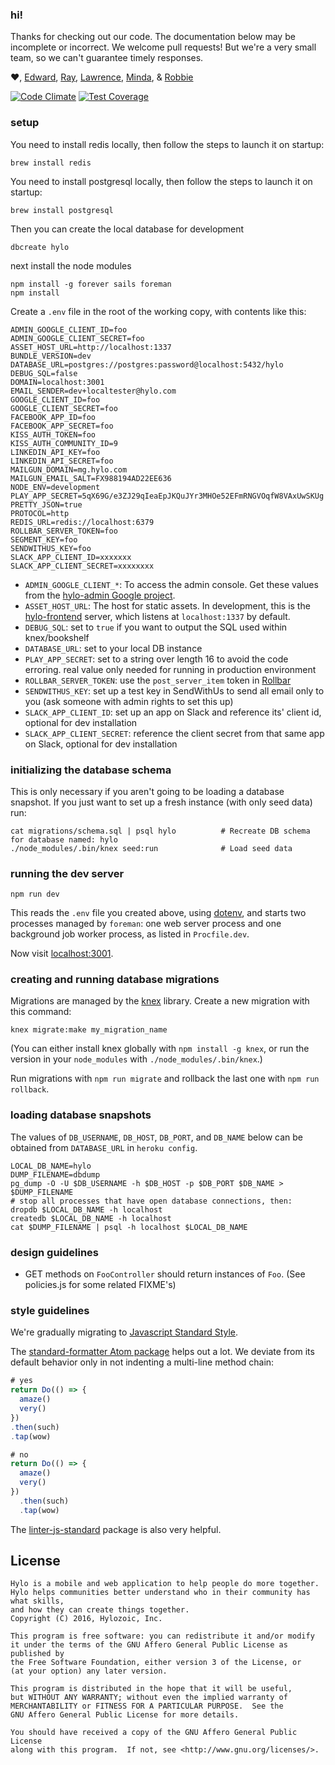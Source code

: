 ### hi!

Thanks for checking out our code. The documentation below may be incomplete or incorrect. We welcome pull requests! But we're a very small team, so we can't guarantee timely responses.

:heart:, [Edward](https://github.com/edwardwest), [Ray](https://github.com/razorman8669), [Lawrence](https://github.com/levity), [Minda](https://github.com/Minda), & [Robbie](https://github.com/robbiecarlton)

[![Code Climate](https://codeclimate.com/github/Hylozoic/hylo-node/badges/gpa.svg)](https://codeclimate.com/github/Hylozoic/hylo-node) [![Test Coverage](https://codeclimate.com/github/Hylozoic/hylo-node/badges/coverage.svg)](https://codeclimate.com/github/Hylozoic/hylo-node/coverage)

### setup

You need to install redis locally, then follow the steps to launch it on startup:
```shell
brew install redis
```

You need to install postgresql locally, then follow the steps to launch it on startup:
```shell
brew install postgresql
```

Then you can create the local database for development
```shell
dbcreate hylo 
```

next install the node modules
```shell
npm install -g forever sails foreman
npm install
```

Create a `.env` file in the root of the working copy, with contents like this:
```
ADMIN_GOOGLE_CLIENT_ID=foo
ADMIN_GOOGLE_CLIENT_SECRET=foo
ASSET_HOST_URL=http://localhost:1337
BUNDLE_VERSION=dev
DATABASE_URL=postgres://postgres:password@localhost:5432/hylo
DEBUG_SQL=false
DOMAIN=localhost:3001
EMAIL_SENDER=dev+localtester@hylo.com
GOOGLE_CLIENT_ID=foo
GOOGLE_CLIENT_SECRET=foo
FACEBOOK_APP_ID=foo
FACEBOOK_APP_SECRET=foo
KISS_AUTH_TOKEN=foo
KISS_AUTH_COMMUNITY_ID=9
LINKEDIN_API_KEY=foo
LINKEDIN_API_SECRET=foo
MAILGUN_DOMAIN=mg.hylo.com
MAILGUN_EMAIL_SALT=FX988194AD22EE636
NODE_ENV=development
PLAY_APP_SECRET=5qX69G/e3ZJ29qIeaEpJKQuJYr3MHOe52EFmRNGVOqfW8VAxUwSKUg
PRETTY_JSON=true
PROTOCOL=http
REDIS_URL=redis://localhost:6379
ROLLBAR_SERVER_TOKEN=foo
SEGMENT_KEY=foo
SENDWITHUS_KEY=foo
SLACK_APP_CLIENT_ID=xxxxxxx
SLACK_APP_CLIENT_SECRET=xxxxxxxx
```
* `ADMIN_GOOGLE_CLIENT_*`: To access the admin console.  Get these values from the [hylo-admin Google project](https://console.developers.google.com/project/hylo-admin).
* `ASSET_HOST_URL`: The host for static assets. In development, this is the [hylo-frontend](https://github.com/Hylozoic/hylo-frontend) server, which listens at `localhost:1337` by default.
* `DEBUG_SQL`: set to `true` if you want to output the SQL used within knex/bookshelf
* `DATABASE_URL`: set to your local DB instance
* `PLAY_APP_SECRET`: set to a string over length 16 to avoid the code erroring. real value only needed for running in production environment
* `ROLLBAR_SERVER_TOKEN`: use the `post_server_item` token in  [Rollbar](https://rollbar.com/hylo_dev/Hylo/settings/access_tokens/)
* `SENDWITHUS_KEY`: set up a test key in SendWithUs to send all email only to you (ask someone with admin rights to set this up)
* `SLACK_APP_CLIENT_ID`: set up an app on Slack and reference its' client id, optional for dev installation
* `SLACK_APP_CLIENT_SECRET`: reference the client secret from that same app on Slack, optional for dev installation

### initializing the database schema

This is only necessary if you aren't going to be loading a database snapshot. If you just want to set up a fresh instance (with only seed data) run:
```shell
cat migrations/schema.sql | psql hylo          # Recreate DB schema for database named: hylo
./node_modules/.bin/knex seed:run              # Load seed data
```

### running the dev server

```shell
npm run dev
```

This reads the `.env` file you created above, using [dotenv](http://www.npmjs.org/package/dotenv), and starts two processes managed by `foreman`: one web server process and one background job worker process, as listed in `Procfile.dev`.

Now visit [localhost:3001](http://localhost:3001).

### creating and running database migrations

Migrations are managed by the [knex](http://knexjs.org) library. Create a new migration with this command:

```shell
knex migrate:make my_migration_name
```

(You can either install knex globally with `npm install -g knex`, or run the version in your `node_modules` with `./node_modules/.bin/knex`.)

Run migrations with `npm run migrate` and rollback the last one with `npm run rollback`.

### loading database snapshots

The values of `DB_USERNAME`, `DB_HOST`, `DB_PORT`, and `DB_NAME` below can be obtained from `DATABASE_URL` in `heroku config`.

```shell
LOCAL_DB_NAME=hylo
DUMP_FILENAME=dbdump
pg_dump -O -U $DB_USERNAME -h $DB_HOST -p $DB_PORT $DB_NAME > $DUMP_FILENAME
# stop all processes that have open database connections, then:
dropdb $LOCAL_DB_NAME -h localhost
createdb $LOCAL_DB_NAME -h localhost
cat $DUMP_FILENAME | psql -h localhost $LOCAL_DB_NAME
```

### design guidelines

* GET methods on `FooController` should return instances of `Foo`. (See policies.js for some related FIXME's)

### style guidelines

We're gradually migrating to [Javascript Standard Style](https://github.com/feross/standard).

The [standard-formatter Atom package](https://atom.io/packages/standard-formatter) helps out a lot. We deviate from its default behavior only in not indenting a multi-line method chain:

```javascript
# yes
return Do(() => {
  amaze()
  very()
})
.then(such)
.tap(wow)

# no
return Do(() => {
  amaze()
  very()
})
  .then(such)
  .tap(wow)
```

The [linter-js-standard](https://atom.io/packages/linter-js-standard) package is also very helpful.

## License

    Hylo is a mobile and web application to help people do more together. 
    Hylo helps communities better understand who in their community has what skills, 
    and how they can create things together.
    Copyright (C) 2016, Hylozoic, Inc.

    This program is free software: you can redistribute it and/or modify
    it under the terms of the GNU Affero General Public License as published by
    the Free Software Foundation, either version 3 of the License, or
    (at your option) any later version.

    This program is distributed in the hope that it will be useful,
    but WITHOUT ANY WARRANTY; without even the implied warranty of
    MERCHANTABILITY or FITNESS FOR A PARTICULAR PURPOSE.  See the
    GNU Affero General Public License for more details.

    You should have received a copy of the GNU Affero General Public License
    along with this program.  If not, see <http://www.gnu.org/licenses/>.
